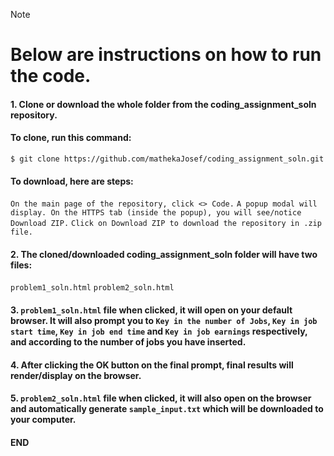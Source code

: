> [!NOTE]
> # Below are instructions on how to run the code.
> #### 1. Clone or download the whole folder from the coding_assignment_soln repository.
> ####   To clone, run this command:
> ```$ git clone https://github.com/mathekaJosef/coding_assignment_soln.git ```
> ####   To download, here are steps:
> ``` On the main page of the repository, click <> Code. ```
> ``` A popup modal will display. On the HTTPS tab (inside the popup), you will see/notice Download ZIP. ```
> ``` Click on Download ZIP to download the repository in .zip file. ```
> #### 2. The cloned/downloaded coding_assignment_soln folder will have two files:
> ``` problem1_soln.html ```
> ``` problem2_soln.html ```
> #### 3. ``` problem1_soln.html ``` file when clicked, it will open on your default browser. It will also prompt you to ``` Key in the number of Jobs ```, ``` Key in job start time ```, ``` Key in job end time ``` and ``` Key in job earnings ``` respectively, and according to the number of jobs you have inserted.
> #### 4. After clicking the OK button on the final prompt, final results will render/display on the browser.
> #### 5. ``` problem2_soln.html ``` file when clicked, it will also open on the browser and automatically generate ``` sample_input.txt ``` which will be downloaded to your computer.
> #### END
